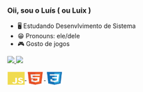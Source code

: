 ### Oii, sou o Luís ( ou Luix )

- 🖥️ Estudando Desenvlvimento de Sistema
- 😁 Pronouns: ele/dele
- 🎮 Gosto de jogos

<div>
  <a href="https://github.com/LuisHenriBispo">
    <img height="180em" src="https://github-readme-stats.vercel.app/api?username=LuisHenriBispo&show_icons=true&theme=dracula&include_all_commits=true&count_private=true"/>
 <img height="180em" src="https://github-readme-stats.vercel.app/api/top-langs/?username=LuisHenriBispo&layout=compact&langs_count=16&theme=dracula"/>
</div>

  <div style="display: inline_block"><br>
  <img align="center" alt="Luís-Js" height="30" width="40" src="https://raw.githubusercontent.com/devicons/devicon/master/icons/javascript/javascript-plain.svg">
  <img align="center" alt="Luís-HTML" height="30" width="40" src="https://raw.githubusercontent.com/devicons/devicon/master/icons/html5/html5-original.svg">
  <img align="center" alt="Luís-CSS" height="30" width="40" src="https://raw.githubusercontent.com/devicons/devicon/master/icons/css3/css3-original.svg">
</div>
